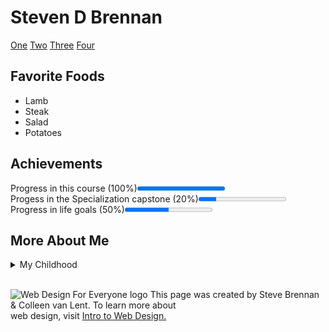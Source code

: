 
<!DOCTYPE html>
<html lang="en">
<head>
	<meta charset="utf-8">
	<title>Final Project Intro to HTML5</title>
</head>
	<body>
		<h1>Steven D Brennan</h1>
<nav>
	<a href="one.html">One</a>
	<a href="two.html">Two</a>
	<a href="three.html">Three</a>
	<a href="four.html">Four</a>
</nav>
<section>
		<h2>Favorite Foods</h2>
		<ul>
			<li>Lamb</li>
			<li>Steak</li>
			<li>Salad</li>
			<li>Potatoes</li>
		</ul>
</section>
<section>
		<h2>Achievements</h2>
		<p>Progress in this course (100%)<progress value="100" max="100"></progress><br>Progess in the Specialization capstone (20%)<progress value="20" max="100"></progress><br>Progress in life goals (50%)<progress value="50" max="100"></progress></p>
</section>	
<section>
		<h2>More About Me</h2>
		<details><summary>My Childhood</summary>
			I grew up in Toronto, Ontario, Canada.  I lived generally in the east end.  My favorite memories of childhood was spending time in the parks and on day trips.  I've always enjoyed the four seasons.</details>
</section>
<br>
<footer>
			<p><img src="http://www.intro-webdesign.com/images/newlogo.png" alt="Web Design For Everyone logo">
			This page was created by Steve Brennan &amp; Colleen van Lent. To learn more about<br> web design, visit <a href="http://www.intro-webdesign.com">Intro to Web Design.</a></p>
</footer>
</body>
</html>
